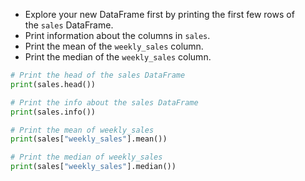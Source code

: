 - Explore your new DataFrame first by printing the first few rows of the `sales` DataFrame.
- Print information about the columns in `sales`.
- Print the mean of the `weekly_sales` column.
- Print the median of the `weekly_sales` column.
```Python
# Print the head of the sales DataFrame
print(sales.head())

# Print the info about the sales DataFrame
print(sales.info())

# Print the mean of weekly_sales
print(sales["weekly_sales"].mean())

# Print the median of weekly_sales
print(sales["weekly_sales"].median())
```
